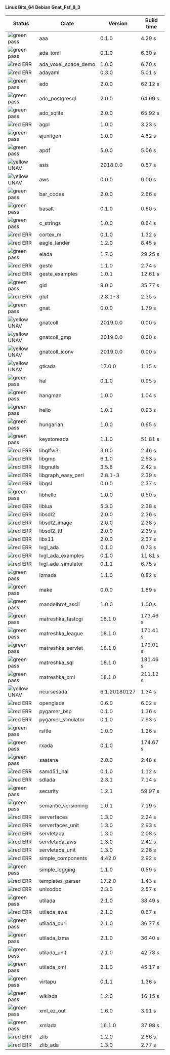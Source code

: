 #### Linux Bits_64 Debian Gnat_Fsf_8_3

| Status | Crate | Version | Build time |
| --- | --- | --- | --- |
|![green](https://placehold.it/8/00aa00/000000?text=+) pass | aaa | 0.1.0 |  4.29 s |
|![green](https://placehold.it/8/00aa00/000000?text=+) pass | ada_toml | 0.1.0 |  6.30 s |
|![red](https://placehold.it/8/ff0000/000000?text=+) ERR  | ada_voxel_space_demo | 1.0.0 |  6.70 s |
|![red](https://placehold.it/8/ff0000/000000?text=+) ERR  | adayaml | 0.3.0 |  5.01 s |
|![green](https://placehold.it/8/00aa00/000000?text=+) pass | ado | 2.0.0 |  62.12 s |
|![green](https://placehold.it/8/00aa00/000000?text=+) pass | ado_postgresql | 2.0.0 |  64.99 s |
|![green](https://placehold.it/8/00aa00/000000?text=+) pass | ado_sqlite | 2.0.0 |  65.92 s |
|![red](https://placehold.it/8/ff0000/000000?text=+) ERR  | agpl | 1.0.0 |  3.23 s |
|![green](https://placehold.it/8/00aa00/000000?text=+) pass | ajunitgen | 1.0.0 |  4.62 s |
|![green](https://placehold.it/8/00aa00/000000?text=+) pass | apdf | 5.0.0 |  5.06 s |
|![yellow](https://placehold.it/8/ffbb00/000000?text=+) UNAV | asis | 2018.0.0 |  0.57 s |
|![yellow](https://placehold.it/8/ffbb00/000000?text=+) UNAV | aws | 0.0.0 |  0.00 s |
|![green](https://placehold.it/8/00aa00/000000?text=+) pass | bar_codes | 2.0.0 |  2.66 s |
|![green](https://placehold.it/8/00aa00/000000?text=+) pass | basalt | 0.1.0 |  0.60 s |
|![green](https://placehold.it/8/00aa00/000000?text=+) pass | c_strings | 1.0.0 |  0.64 s |
|![red](https://placehold.it/8/ff0000/000000?text=+) ERR  | cortex_m | 0.1.0 |  1.32 s |
|![red](https://placehold.it/8/ff0000/000000?text=+) ERR  | eagle_lander | 1.2.0 |  8.45 s |
|![green](https://placehold.it/8/00aa00/000000?text=+) pass | elada | 1.7.0 |  29.25 s |
|![red](https://placehold.it/8/ff0000/000000?text=+) ERR  | geste | 1.1.0 |  2.74 s |
|![red](https://placehold.it/8/ff0000/000000?text=+) ERR  | geste_examples | 1.0.1 |  12.61 s |
|![green](https://placehold.it/8/00aa00/000000?text=+) pass | gid | 9.0.0 |  35.77 s |
|![red](https://placehold.it/8/ff0000/000000?text=+) ERR  | glut | 2.8.1-3 |  2.35 s |
|![green](https://placehold.it/8/00aa00/000000?text=+) pass | gnat | 0.0.0 |  1.79 s |
|![yellow](https://placehold.it/8/ffbb00/000000?text=+) UNAV | gnatcoll | 2019.0.0 |  0.00 s |
|![yellow](https://placehold.it/8/ffbb00/000000?text=+) UNAV | gnatcoll_gmp | 2019.0.0 |  0.00 s |
|![yellow](https://placehold.it/8/ffbb00/000000?text=+) UNAV | gnatcoll_iconv | 2019.0.0 |  0.00 s |
|![yellow](https://placehold.it/8/ffbb00/000000?text=+) UNAV | gtkada | 17.0.0 |  1.15 s |
|![green](https://placehold.it/8/00aa00/000000?text=+) pass | hal | 0.1.0 |  0.95 s |
|![green](https://placehold.it/8/00aa00/000000?text=+) pass | hangman | 1.0.0 |  1.04 s |
|![green](https://placehold.it/8/00aa00/000000?text=+) pass | hello | 1.0.1 |  0.93 s |
|![green](https://placehold.it/8/00aa00/000000?text=+) pass | hungarian | 1.0.0 |  0.65 s |
|![green](https://placehold.it/8/00aa00/000000?text=+) pass | keystoreada | 1.1.0 |  51.81 s |
|![red](https://placehold.it/8/ff0000/000000?text=+) ERR  | libglfw3 | 3.0.0 |  2.46 s |
|![red](https://placehold.it/8/ff0000/000000?text=+) ERR  | libgmp | 6.1.0 |  2.53 s |
|![red](https://placehold.it/8/ff0000/000000?text=+) ERR  | libgnutls | 3.5.8 |  2.42 s |
|![red](https://placehold.it/8/ff0000/000000?text=+) ERR  | libgraph_easy_perl | 2.8.1-3 |  2.39 s |
|![red](https://placehold.it/8/ff0000/000000?text=+) ERR  | libgsl | 0.0.0 |  2.37 s |
|![green](https://placehold.it/8/00aa00/000000?text=+) pass | libhello | 1.0.0 |  0.50 s |
|![red](https://placehold.it/8/ff0000/000000?text=+) ERR  | liblua | 5.3.0 |  2.38 s |
|![red](https://placehold.it/8/ff0000/000000?text=+) ERR  | libsdl2 | 2.0.0 |  2.36 s |
|![red](https://placehold.it/8/ff0000/000000?text=+) ERR  | libsdl2_image | 2.0.0 |  2.38 s |
|![red](https://placehold.it/8/ff0000/000000?text=+) ERR  | libsdl2_ttf | 2.0.0 |  2.39 s |
|![red](https://placehold.it/8/ff0000/000000?text=+) ERR  | libx11 | 2.0.0 |  2.37 s |
|![red](https://placehold.it/8/ff0000/000000?text=+) ERR  | lvgl_ada | 0.1.0 |  0.73 s |
|![red](https://placehold.it/8/ff0000/000000?text=+) ERR  | lvgl_ada_examples | 0.1.0 |  11.81 s |
|![red](https://placehold.it/8/ff0000/000000?text=+) ERR  | lvgl_ada_simulator | 0.1.1 |  6.75 s |
|![green](https://placehold.it/8/00aa00/000000?text=+) pass | lzmada | 1.1.0 |  0.82 s |
|![green](https://placehold.it/8/00aa00/000000?text=+) pass | make | 0.0.0 |  1.89 s |
|![green](https://placehold.it/8/00aa00/000000?text=+) pass | mandelbrot_ascii | 1.0.0 |  1.00 s |
|![green](https://placehold.it/8/00aa00/000000?text=+) pass | matreshka_fastcgi | 18.1.0 |  173.46 s |
|![green](https://placehold.it/8/00aa00/000000?text=+) pass | matreshka_league | 18.1.0 |  171.41 s |
|![green](https://placehold.it/8/00aa00/000000?text=+) pass | matreshka_servlet | 18.1.0 |  179.01 s |
|![green](https://placehold.it/8/00aa00/000000?text=+) pass | matreshka_sql | 18.1.0 |  181.46 s |
|![green](https://placehold.it/8/00aa00/000000?text=+) pass | matreshka_xml | 18.1.0 |  211.12 s |
|![yellow](https://placehold.it/8/ffbb00/000000?text=+) UNAV | ncursesada | 6.1.20180127 |  1.34 s |
|![red](https://placehold.it/8/ff0000/000000?text=+) ERR  | openglada | 0.6.0 |  6.02 s |
|![red](https://placehold.it/8/ff0000/000000?text=+) ERR  | pygamer_bsp | 0.1.0 |  1.36 s |
|![red](https://placehold.it/8/ff0000/000000?text=+) ERR  | pygamer_simulator | 0.1.0 |  7.93 s |
|![green](https://placehold.it/8/00aa00/000000?text=+) pass | rsfile | 1.0.0 |  1.26 s |
|![green](https://placehold.it/8/00aa00/000000?text=+) pass | rxada | 0.1.0 |  174.67 s |
|![green](https://placehold.it/8/00aa00/000000?text=+) pass | saatana | 2.0.0 |  2.48 s |
|![red](https://placehold.it/8/ff0000/000000?text=+) ERR  | samd51_hal | 0.1.0 |  1.12 s |
|![red](https://placehold.it/8/ff0000/000000?text=+) ERR  | sdlada | 2.3.1 |  7.14 s |
|![green](https://placehold.it/8/00aa00/000000?text=+) pass | security | 1.2.1 |  59.97 s |
|![green](https://placehold.it/8/00aa00/000000?text=+) pass | semantic_versioning | 1.0.1 |  7.19 s |
|![red](https://placehold.it/8/ff0000/000000?text=+) ERR  | serverfaces | 1.3.0 |  2.24 s |
|![red](https://placehold.it/8/ff0000/000000?text=+) ERR  | serverfaces_unit | 1.3.0 |  2.93 s |
|![red](https://placehold.it/8/ff0000/000000?text=+) ERR  | servletada | 1.3.0 |  2.08 s |
|![red](https://placehold.it/8/ff0000/000000?text=+) ERR  | servletada_aws | 1.3.0 |  2.42 s |
|![red](https://placehold.it/8/ff0000/000000?text=+) ERR  | servletada_unit | 1.3.0 |  2.28 s |
|![red](https://placehold.it/8/ff0000/000000?text=+) ERR  | simple_components | 4.42.0 |  2.92 s |
|![green](https://placehold.it/8/00aa00/000000?text=+) pass | simple_logging | 1.1.0 |  0.59 s |
|![red](https://placehold.it/8/ff0000/000000?text=+) ERR  | templates_parser | 17.2.0 |  1.43 s |
|![red](https://placehold.it/8/ff0000/000000?text=+) ERR  | unixodbc | 2.3.0 |  2.57 s |
|![green](https://placehold.it/8/00aa00/000000?text=+) pass | utilada | 2.1.0 |  38.49 s |
|![red](https://placehold.it/8/ff0000/000000?text=+) ERR  | utilada_aws | 2.1.0 |  0.67 s |
|![green](https://placehold.it/8/00aa00/000000?text=+) pass | utilada_curl | 2.1.0 |  36.77 s |
|![green](https://placehold.it/8/00aa00/000000?text=+) pass | utilada_lzma | 2.1.0 |  36.40 s |
|![green](https://placehold.it/8/00aa00/000000?text=+) pass | utilada_unit | 2.1.0 |  42.78 s |
|![green](https://placehold.it/8/00aa00/000000?text=+) pass | utilada_xml | 2.1.0 |  45.17 s |
|![green](https://placehold.it/8/00aa00/000000?text=+) pass | virtapu | 0.1.1 |  1.36 s |
|![green](https://placehold.it/8/00aa00/000000?text=+) pass | wikiada | 1.2.0 |  16.15 s |
|![green](https://placehold.it/8/00aa00/000000?text=+) pass | xml_ez_out | 1.6.0 |  3.91 s |
|![green](https://placehold.it/8/00aa00/000000?text=+) pass | xmlada | 16.1.0 |  37.98 s |
|![red](https://placehold.it/8/ff0000/000000?text=+) ERR  | zlib | 1.2.0 |  2.66 s |
|![red](https://placehold.it/8/ff0000/000000?text=+) ERR  | zlib_ada | 1.3.0 |  2.77 s |
